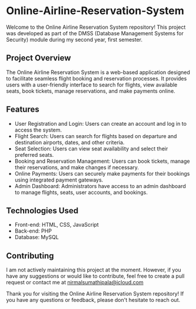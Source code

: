 # Online-Airline-Reservation-System

Welcome to the Online Airline Reservation System repository! This project was developed as part of the DMSS (Database Management Systems for Security) module during my second year, first semester.

## Project Overview
The Online Airline Reservation System is a web-based application designed to facilitate seamless flight booking and reservation processes. It provides users with a user-friendly interface to search for flights, view available seats, book tickets, manage reservations, and make payments online.

## Features
- User Registration and Login: Users can create an account and log in to access the system.
- Flight Search: Users can search for flights based on departure and destination airports, dates, and other criteria.
- Seat Selection: Users can view seat availability and select their preferred seats.
- Booking and Reservation Management: Users can book tickets, manage their reservations, and make changes if necessary.
- Online Payments: Users can securely make payments for their bookings using integrated payment gateways.
- Admin Dashboard: Administrators have access to an admin dashboard to manage flights, seats, user accounts, and bookings.

## Technologies Used
- Front-end: HTML, CSS, JavaScript
- Back-end: PHP
- Database: MySQL

## Contributing
I am not actively maintaining this project at the moment. However, if you have any suggestions or would like to contribute, feel free to create a pull request or contact me at nirmalsumathipala@icloud.com

Thank you for visiting the Online Airline Reservation System repository! If you have any questions or feedback, please don't hesitate to reach out.


